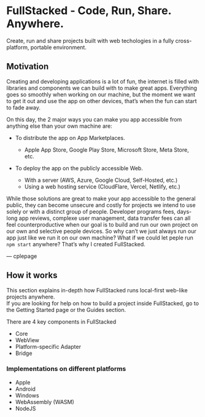 # FullStacked - Code, Run, Share. Anywhere.

Create, run and share projects built with web techologies in a fully cross-platform, portable environment.

## Motivation

Creating and developing applications is a lot of fun, the internet is filled with libraries and components we can build with to make great apps. Everything goes so smoothly when working on our machine, but the moment we want to get it out and use the app on other devices, that’s when the fun can start to fade away.

On this day, the 2 major ways you can make you app accessible from anything else than your own machine are:

*   To distribute the app on App Marketplaces.

    *   Apple App Store, Google Play Store, Microsoft Store, Meta Store, etc.

*   To deploy the app on the publicly accessible Web.

    *   With a server (AWS, Azure, Google Cloud, Self-Hosted, etc.)
    *   Using a web hosting service (CloudFlare, Vercel, Netlify, etc.)

While those solutions are great to make your app accessible to the general public, they can become unsecure and costly for projects we intend to use solely or with a distinct group of people. Developer programs fees, days-long app reviews, complexe user management, data transfer fees can all feel counterproductive when our goal is to build and run our own project on our own and selective people devices. So why can’t we just always run our app just like we run it on our own machine? What if we could let peple run `npm start` anywhere? That’s why I created FullStacked.

— cplepage

## How it works

This section explains in-depth how FullStacked runs local-first web-like projects anywhere.\
If you are looking for help on how to build a project inside FullStacked, go to the Getting Started page or the Guides section.

There are 4 key components in FullStacked

*   Core
*   WebView
*   Platform-specific Adapter
*   Bridge

### Implementations on different platforms

*   Apple
*   Android
*   Windows
*   WebAssembly (WASM)
*   NodeJS
